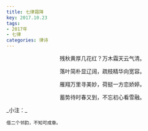 ```yaml
---
title: 七律霜降
key: 2017.10.23
tags: 
- 2017年 
- 七律
categories: 律诗
---
```


<p align="center">残秋黄厚几花红？万木霜天云气清。
</p>
<p align="center">落叶简朴显辽阔，疏枝精华向宽容。
</p>
<p align="center">雁翔万里寻美妙，荷挺一方恋娇婷。
</p>
<p align="center">蓄势待时春又到，不忘初心看雪融。
</p>
_小注：_

```
借二个邻韵，不知可成章。
```